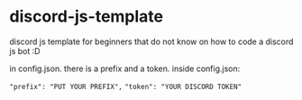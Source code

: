 # discord-js-template

discord js template for beginners that do not know on how to code a discord js bot :D

in config.json. there is a prefix and a token.
inside config.json:

`"prefix": "PUT YOUR PREFIX",`
`"token": "YOUR DISCORD TOKEN"`
